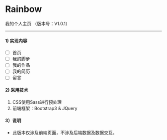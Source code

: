 # Rainbow
我的个人主页 （版本号：V1.0.1）
***
#### 1) 实现内容
- [ ] 首页
- [ ] 我的脚步
- [ ] 我的作品
- [ ] 我的简历
- [ ] 留言

#### 2) 采用技术
1. CSS使用Sass进行预处理
2. 前端框架：Bootstrap3 & JQuery

#### 3）说明
- 此版本仅涉及前端页面，不涉及后端数据及数据交互。
